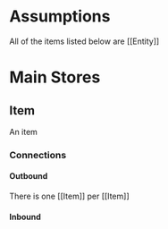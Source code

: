 # Assumptions

All of the items listed below are [[Entity]]

# Main Stores

## Item

An item

### Connections

#### Outbound

There is one [[Item]] per [[Item]]

#### Inbound
